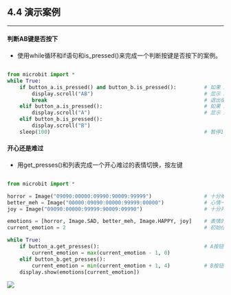 ## 4.4 演示案例 ##
----------
#### 判断AB键是否按下 ####
- 使用while循环和if语句和is_pressed()来完成一个判断按键是否按下的案例。

```python

from microbit import *
while True:
	if button_a.is_pressed() and button_b.is_pressed():			# 如果 A 和 B 同时按下
		display.scroll("AB")									# 显示 AB
		break													# 退出循环
    elif button_a.is_pressed():									# 如果 A 按下
        display.scroll("A")										# 显示 A
    elif button_b.is_pressed():
        display.scroll("B")
    sleep(100)													# 暂停100ms

```

#### 开心还是难过 ####
- 用get_presses()和列表完成一个开心难过的表情切换，按左键

```python

from microbit import *

horror = Image("09090:00000:09990:90009:99999")					# 十分难过
better_meh = Image("00000:09090:00000:99999:00000")				# 心情一般
joy = Image("09090:00000:99999:90009:09990")					# 十分开心

emotions = [horror, Image.SAD, better_meh, Image.HAPPY, joy]	# 表情的五种状态
current_emotion = 2												# 初始化表情为一般

while True:
    if button_a.get_presses():									# A按钮按下变难过
        current_emotion = max(current_emotion - 1, 0)
    elif button_b.get_presses():
        current_emotion = min(current_emotion + 1, 4)			# B按钮按下变开心
    display.show(emotions[current_emotion])


```

![](https://i.imgur.com/5qg3kv6.gif)
